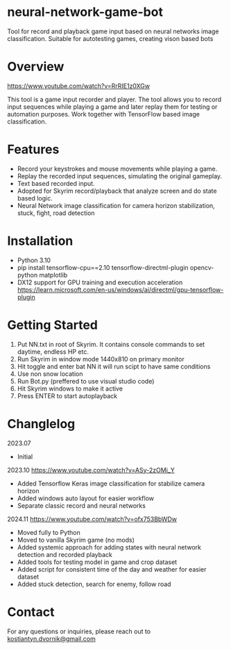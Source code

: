 # neural-network-game-bot
Tool for record and playback game input based on neural networks image classification. Suitable for autotesting games, creating vison based bots

# Overview
https://www.youtube.com/watch?v=RrRIE1z0XGw

This tool is a game input recorder and player. The tool allows you to record input sequences while playing a game and later replay them for testing or automation purposes. Work together with TensorFlow based image classification.

# Features
- Record your keystrokes and mouse movements while playing a game.
- Replay the recorded input sequences, simulating the original gameplay.
- Text based recorded input.
- Adopted for Skyrim record/playback that analyze screen and do state based logic.
- Neural Network image classification for camera horizon stabilization, stuck, fight, road detection

# Installation
- Python 3.10
- pip install tensorflow-cpu==2.10 tensorflow-directml-plugin opencv-python matplotlib
- DX12 support for GPU training and execution acceleration
https://learn.microsoft.com/en-us/windows/ai/directml/gpu-tensorflow-plugin

# Getting Started
1. Put NN.txt in root of Skyrim. It contains console commands to set daytime, endless HP etc.
1. Run Skyrim in window mode 1440x810 on primary monitor
1. Hit toggle and enter bat NN it will run scipt to have same conditions
1. Use non snow location
1. Run Bot.py (preffered to use visual studio code)
1. Hit Skyrim windows to make it active
1. Press ENTER to start autoplayback

# Changlelog
2023.07 
- Initial

2023.10
https://www.youtube.com/watch?v=ASy-2zOMj_Y
- Added Tensorflow Keras image classification for stabilize camera horizon
- Added windows auto layout for easier workflow
- Separate classic record and neural networks 

2024.11
https://www.youtube.com/watch?v=ofx753BbWDw
- Moved fully to Python
- Moved to vanilla Skyrim game (no mods)
- Added systemic approach for adding states with neural network detection and recorded playback
- Added tools for testing model in game and crop dataset
- Added script for consistent time of the day and weather for easier dataset 
- Added stuck detection, search for enemy, follow road

# Contact
For any questions or inquiries, please reach out to kostiantyn.dvornik@gmail.com
